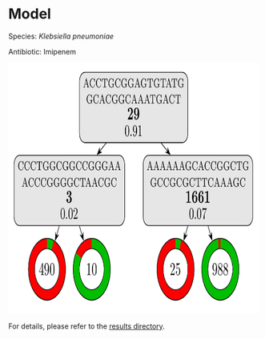 
# Model

Species: *Klebsiella pneumoniae*

Antibiotic: Imipenem

<img src="./model.png" width=500 height=500 />

For details, please refer to the [results directory](../../../../../results/cart_b/klebsiella%20pneumoniae/imipenem/repeat_9/).

